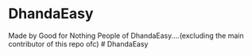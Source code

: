 # DhandaEasy

Made by Good for Nothing People of DhandaEasy....(excluding the main contributor of this repo ofc)
#   D h a n d a E a s y  
 